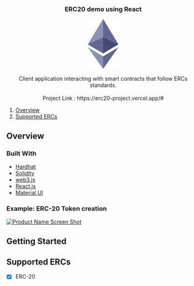 <div id="top"></div>

<!-- PROJECT LOGO -->
<div align="center">
  <h3 align="center">ERC20 demo using React</h3>
  
  <a href="https://github.com/jaichaudhary/erc20_project">
    <img src="images/ethlogo.png" alt="Logo">
  </a>

  <p align="center">
    Client application interacting with smart contracts that follow ERCs standards.
    <br />
    <br />
    Project Link : https://erc20-project.vercel.app/#
    <br />
  </p>
</div>

<!-- TABLE OF CONTENTS -->
<ol>
  <li>
    <a href="#overview">Overview</a>
  </li>
  <li><a href="#license">Supported ERCs</a></li>
</ol>

<!-- OVERVIEW -->

## Overview

### Built With

- [Hardhat](https://hardhat.org/)
- [Solidity](https://docs.soliditylang.org/)
- [web3.js](https://web3js.readthedocs.io/)
- [React.js](https://reactjs.org/)
- [Material UI](https://mui.com/)

### Example: ERC-20 Token creation

[![Product Name Screen Shot][product-screenshot]](https://example.com)

<!-- GETTING STARTED -->

## Getting Started

<!-- Supported -->

## Supported ERCs

- [x] ERC-20

<!-- MARKDOWN LINKS & IMAGES -->
<!-- https://www.markdownguide.org/basic-syntax/#reference-style-links -->

[product-screenshot]: images/Demo_1
